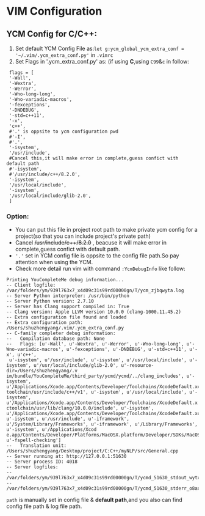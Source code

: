 # VIM Configuration


## YCM Config for C/C++:
1. Set default YCM Config File as:`let g:ycm_global_ycm_extra_conf = '~/.vim/.ycm_extra_conf.py'` in `.vimrc`
2. Set Flags in '.ycm\_extra\_conf.py' as: (if using **C**,using `C99`&`c` in follow:

```
 flags = [
 '-Wall',
 '-Wextra',
 '-Werror',
 '-Wno-long-long',
 '-Wno-variadic-macros',
 '-fexceptions',
 '-DNDEBUG',
 '-std=c++11',
 '-x',
 'c++',
 #'.' is oppsite to ycm configuration pwd
 #'-I',
 #'.',
 '-isystem',
 '/usr/include',
 #Cancel this,it will make error in complete,guess confict with default path
 #'-isystem',
 #'/usr/include/c++/8.2.0',
 '-isystem',
 '/usr/local/include',
 '-isystem',
 '/usr/local/include/glib-2.0',
 ]
``` 

### Option:

- You can put this file in project root path to make private ycm config for a project(so that you can include project's private path)
- Cancel ~~/usr/include/c++/8.2.0~~ , beacuse it will make error in complete,guess confict with default path.
- `'.'` set in YCM config file is oppsite to the config file path.So pay attention when using the YCM.
- Check more detail run vim with command `:YcmDebugInfo` like follow:

~~~
Printing YouCompleteMe debug information...
-- Client logfile: /var/folders/ym/939l763x7_x4d09c31s99rd00000gn/T/ycm_zjbqwyta.log
-- Server Python interpreter: /usr/bin/python
-- Server Python version: 2.7.10
-- Server has Clang support compiled in: True
-- Clang version: Apple LLVM version 10.0.0 (clang-1000.11.45.2)
-- Extra configuration file found and loaded
-- Extra configuration path: /Users/shuzhengyang/.vim/.ycm_extra_conf.py
-- C-family completer debug information:
--   Compilation database path: None
--   Flags: [u'-Wall', u'-Wextra', u'-Werror', u'-Wno-long-long', u'-Wno-variadic-macros', u'-fexceptions', u'-DNDEBUG', u'-std=c++11', u'-x', u'c++',
 u'-isystem', u'/usr/include', u'-isystem', u'/usr/local/include', u'-isystem', u'/usr/local/include/glib-2.0', u'-resource-dir=/Users/shuzhengyang/.v
im/bundle/YouCompleteMe/third_party/ycmd/ycmd/../clang_includes', u'-isystem', u'/Applications/Xcode.app/Contents/Developer/Toolchains/XcodeDefault.xc
toolchain/usr/include/c++/v1', u'-isystem', u'/usr/local/include', u'-isystem', u'/Applications/Xcode.app/Contents/Developer/Toolchains/XcodeDefault.x
ctoolchain/usr/lib/clang/10.0.0/include', u'-isystem', u'/Applications/Xcode.app/Contents/Developer/Toolchains/XcodeDefault.xctoolchain/usr/include',
u'-isystem', u'/usr/include', u'-iframework', u'/System/Library/Frameworks', u'-iframework', u'/Library/Frameworks', u'-isystem', u'/Applications/Xcod
e.app/Contents/Developer/Platforms/MacOSX.platform/Developer/SDKs/MacOSX.sdk/usr/include', u'-fspell-checking']
--   Translation unit: /Users/shuzhengyang/Desktop/project/C:C++/myNLP/src/General.cpp
-- Server running at: http://127.0.0.1:51630
-- Server process ID: 4018
-- Server logfiles:
--   /var/folders/ym/939l763x7_x4d09c31s99rd00000gn/T/ycmd_51630_stdout_wytx5xij.log
--   /var/folders/ym/939l763x7_x4d09c31s99rd00000gn/T/ycmd_51630_stderr_o8axo_84.log
~~~
`path` is manually set in config file & **default path**,and you also can find config file path & log file path.

	